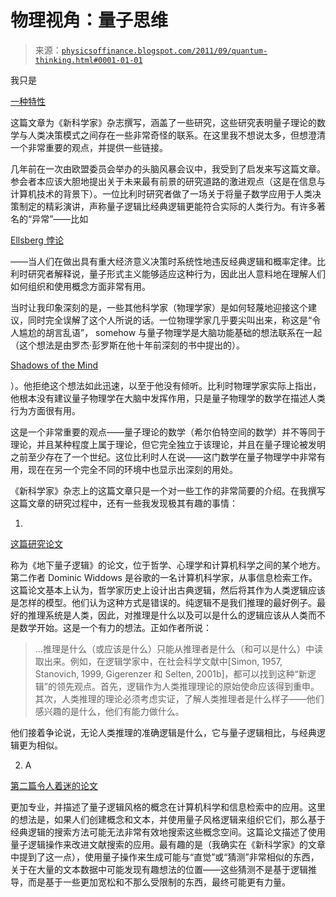 <!--yml

分类：未分类

日期：2024-05-18 07:05:23

-->

# 物理视角：量子思维

> 来源：[`physicsoffinance.blogspot.com/2011/09/quantum-thinking.html#0001-01-01`](http://physicsoffinance.blogspot.com/2011/09/quantum-thinking.html#0001-01-01)

我只是

[一种特性](http://www.newscientist.com/article/mg21128285.900-quantum-minds-why-we-think-like-quarks.html)

这篇文章为《新科学家》杂志撰写，涵盖了一些研究，这些研究表明量子理论的数学与人类决策模式之间存在一些非常奇怪的联系。在这里我不想说太多，但想澄清一个非常重要的观点，并提供一些链接。

几年前在一次由欧盟委员会举办的头脑风暴会议中，我受到了启发来写这篇文章。参会者本应该大胆地提出关于未来最有前景的研究道路的激进观点（这是在信息与计算机技术的背景下）。一位比利时研究者做了一场关于将量子数学应用于人类决策制定的精彩演讲，声称量子逻辑比经典逻辑更能符合实际的人类行为。有许多著名的“异常”——比如

[Ellsberg 悖论](http://en.wikipedia.org/wiki/Ellsberg_paradox)

——当人们在做出具有重大经济意义决策时系统性地违反经典逻辑和概率定律。比利时研究者解释说，量子形式主义能够适应这种行为，因此出人意料地在理解人们如何组织和使用概念方面非常有用。

当时让我印象深刻的是，一些其他科学家（物理学家）是如何轻蔑地迎接这个建议，同时完全误解了这个人所说的话。一位物理学家几乎要尖叫出来，称这是“令人尴尬的胡言乱语”， somehow 与量子物理学是大脑功能基础的想法联系在一起（这个想法是由罗杰·彭罗斯在他十年前深刻的书中提出的）。

[Shadows of the Mind](http://www.amazon.com/Shadows-Mind-Missing-Science-Consciousness/dp/0195106466)

）。他拒绝这个想法如此迅速，以至于他没有倾听。比利时物理学家实际上指出，他根本没有建议量子物理学在大脑中发挥作用，只是量子物理学的数学在描述人类行为方面很有用。

这是一个非常重要的观点——量子理论的数学（希尔伯特空间的数学）并不等同于理论，并且某种程度上属于理论，但它完全独立于该理论，并且在量子理论被发明之前至少存在了一个世纪。这位比利时人在说——这门数学在量子物理学中非常有用，现在在另一个完全不同的环境中也显示出深刻的用处。

《新科学家》杂志上的这篇文章只是一个对一些工作的非常简要的介绍。在我撰写这篇文章的研究过程中，还有一些我发现极其有趣的事情：

1.

[这篇研究论文](http://www.johnwoods.ca/HQL.pdf)

称为《地下量子逻辑》的论文，位于哲学、心理学和计算机科学之间的某个地方。第二作者 Dominic Widdows 是谷歌的一名计算机科学家，从事信息检索工作。这篇论文基本上认为，哲学家历史上设计出古典逻辑，然后将其作为人类逻辑应该是怎样的模型。他们认为这种方式是错误的。纯逻辑不是我们推理的最好例子。最好的推理系统是人类，因此，对推理是什么以及可以是什么的逻辑应该从人类而不是数学开始。这是一个有力的想法。正如作者所说：

> …推理是什么（或应该是什么）只能从推理者是什么（和可以是什么）中读取出来。例如，在逻辑学家中，在社会科学文献中[Simon, 1957, Stanovich, 1999, Gigerenzer 和 Selten, 2001b]，都可以找到这种“新逻辑”的领先观点。首先，逻辑作为人类推理理论的原始使命应该得到重申。其次，人类推理的理论必须考虑实证，了解人类推理者是什么样子——他们感兴趣的是什么，他们有能力做什么。

他们接着争论说，无论人类推理的准确逻辑是什么，它与量子逻辑相比，与经典逻辑更为相似。

2. A

[第二篇令人着迷的论文](http://research.google.com/pubs/pub36657.html)

更加专业，并描述了量子逻辑风格的概念在计算机科学和信息检索中的应用。这里的想法是，如果人们创建概念和文本，并使用量子风格逻辑来组织它们，那么基于经典逻辑的搜索方法可能无法非常有效地搜索这些概念空间。这篇论文描述了使用量子逻辑操作来改进文献搜索的应用。最有趣的是（我确实在《新科学家》的文章中提到了这一点），使用量子操作来生成可能与“直觉”或“猜测”非常相似的东西，关于在大量的文本数据中可能发现有趣想法的位置——这些猜测不是基于逻辑推导，而是基于一些更加宽松和不那么受限制的东西，最终可能更有力量。
